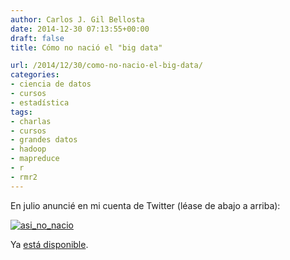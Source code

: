 ```yaml
---
author: Carlos J. Gil Bellosta
date: 2014-12-30 07:13:55+00:00
draft: false
title: Cómo no nació el "big data"

url: /2014/12/30/como-no-nacio-el-big-data/
categories:
- ciencia de datos
- cursos
- estadística
tags:
- charlas
- cursos
- grandes datos
- hadoop
- mapreduce
- r
- rmr2
---
```


En julio anuncié en mi cuenta de Twitter (léase de abajo a arriba):

[![asi_no_nacio](/wp-uploads/2014/12/asi_no_nacio.png#center)
](/wp-uploads/2014/12/asi_no_nacio.png#center)

Ya [está disponible](http://publicaciones.defensa.gob.es/inicio/libros/libro/v-jornadas-ense%C3%B1anza-y-aprendizaje-de-la-estad%C3%ADstica-y-de-la-investigaci%C3%B3n-operativa.-programa-y-comunicaciones).
